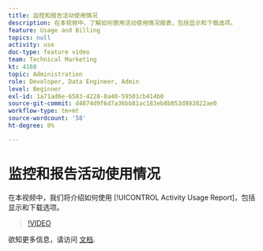 ```yaml
---
title: 监控和报告活动使用情况
description: 在本视频中，了解如何使用活动使用情况报表，包括显示和下载选项。
feature: Usage and Billing
topics: null
activity: use
doc-type: feature video
team: Technical Marketing
kt: 4168
topic: Administration
role: Developer, Data Engineer, Admin
level: Beginner
exl-id: 1a71ad6e-6583-4228-8a40-59501cb414b0
source-git-commit: d4874d9f6d7a36bb81ac183eb8b853d893822ae0
workflow-type: tm+mt
source-wordcount: '58'
ht-degree: 0%

---
```


# 监控和报告活动使用情况

在本视频中，我们将介绍如何使用 [!UICONTROL Activity Usage Report]，包括显示和下载选项。

>[!VIDEO](https://video.tv.adobe.com/v/31443/?quality=12)

欲知更多信息，请访问 [文档](https://experienceleague.adobe.com/docs/audience-manager/user-guide/features/administration/activity-usage-reporting.html).
